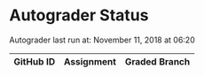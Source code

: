 # Autograder Status
Autograder last run at: November 11, 2018 at 06:20

| GitHub ID | Assignment | Graded Branch |
|-----------|------------|---------------|
